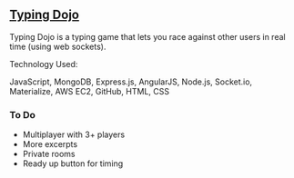 ## [Typing Dojo](http://54.175.81.151/)


Typing Dojo is a typing game that lets you race against other users in real time (using web sockets).


Technology Used:


JavaScript, MongoDB, Express.js, AngularJS, Node.js, Socket.io, Materialize, AWS EC2, GitHub, HTML, CSS


### To Do

* Multiplayer with 3+ players
* More excerpts 
* Private rooms
* Ready up button for timing
